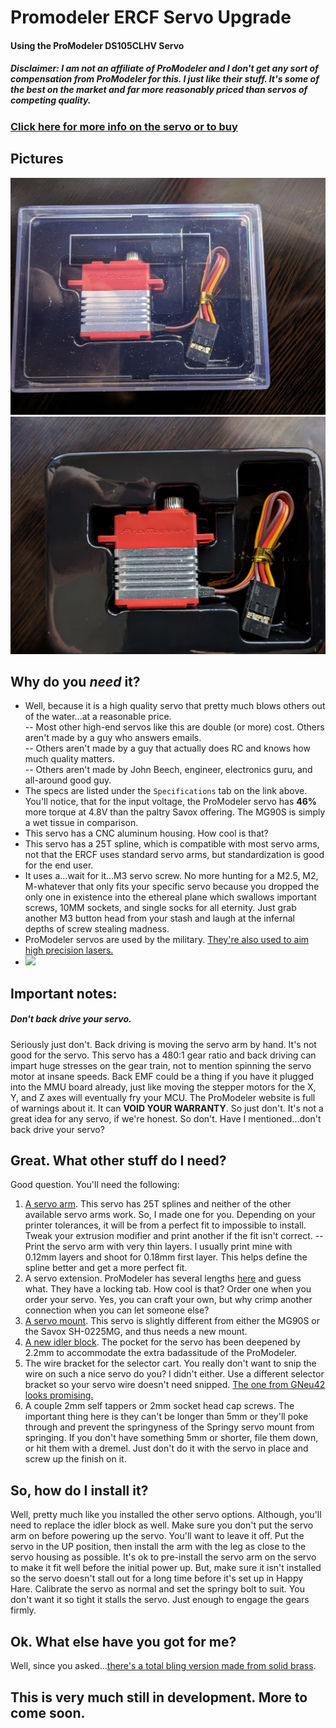 # Promodeler ERCF Servo Upgrade
#### Using the ProModeler DS105CLHV Servo  
##### Disclaimer: I am not an affiliate of ProModeler and I don't get any sort of compensation from ProModeler for this. I just like their stuff. It's some of the best on the market and far more reasonably priced than servos of competing quality.
### [Click here for more info on the servo or to buy](https://www.promodeler.com/DS105CLHV)

## Pictures
![In the box.jpg](https://github.com/IRTrail/ERCF_Servo_Upgrade/blob/main/images/In%20the%20box.jpg?raw=true)
![Open Box.jpg](https://github.com/IRTrail/ERCF_Servo_Upgrade/blob/main/images/Open%20Box.jpg?raw=true)
## Why do you *need* it?  
- Well, because it is a high quality servo that pretty much blows others out of the water...at a reasonable price.  
-- Most other high-end servos like this are double (or more) cost. Others aren't made by a guy who answers emails.  
-- Others aren't made by a guy that actually does RC and knows how much quality matters.  
-- Others aren't made by John Beech, engineer, electronics guru, and all-around good guy.  
- The specs are listed under the `Specifications` tab on the link above. You'll notice, that for the input voltage, the ProModeler servo has **46%** more torque at 4.8V than the paltry Savox offering. The MG90S is simply a wet tissue in comparison.  
- This servo has a CNC aluminum housing. How cool is that?  
- This servo has a 25T spline, which is compatible with most servo arms, not that the ERCF uses standard servo arms, but standardization is good for the end user.  
- It uses a...wait for it...M3 servo screw. No more hunting for a M2.5, M2, M-whatever that only fits your specific servo because you dropped the only one in existence into the ethereal plane which swallows important screws, 10MM sockets, and single socks for all eternity. Just grab another M3 button head from your stash and laugh at the infernal depths of screw stealing madness.  
- ProModeler servos are used by the military. [They're also used to aim high precision lasers.](https://www.promodeler.com/profiles/NPL-ProModeler-and-steering-lasers)  
- ![](https://i.makeagif.com/media/8-09-2015/4F7n75.gif) 
## Important notes:
##### Don't back drive your servo.
Seriously just don't. Back driving is moving the servo arm by hand. It's not good for the servo. This servo has a 480:1 gear ratio and back driving can impart huge stresses on the gear train, not to mention spinning the servo motor at insane speeds. Back EMF could be a thing if you have it plugged into the MMU board already, just like moving the stepper motors for the X, Y, and Z axes will eventually fry your MCU.
The ProModeler website is full of warnings about it. It can **VOID YOUR WARRANTY**. So just don't. It's not a great idea for any servo, if we're honest. So don't. Have I mentioned...don't back drive your servo?
## Great. What other stuff do I need?
Good question. You'll need the following:
1) [A servo arm](STL/Servo%20Arm%20ProModeler.STL). This servo has 25T splines and neither of the other available servo arms work. So, I made one for you. Depending on your printer tolerances, it will be from a perfect fit to impossible to install. Tweak your extrusion modifier and print another if the fit isn't correct.
-- Print the servo arm with very thin layers. I usually print mine with 0.12mm layers and shoot for 0.18mm first layer. This helps define the spline better and get a more perfect fit.
2) A servo extension. ProModeler has several lengths [here](https://www.promodeler.com/extensions) and guess what. They have a locking tab. How cool is that? Order one when you order your servo. Yes, you can craft your own, but why crimp another connection when you can let someone else?
3) [A servo mount](STL/Servo%20Mount%20Promodeler.STL). This servo is slightly different from either the MG90S or the Savox SH-0225MG, and thus needs a new mount.
4) [A new idler block](STL/Linear%20Axis%20Idler%20Block%20ProModeler.STL). The pocket for the servo has been deepened by 2.2mm to accommodate the extra badassitude of the ProModeler.
5) The wire bracket for the selector cart. You really don't want to snip the wire on such a nice servo do you? I didn't either. Use a different selector bracket so your servo wire doesn't need snipped. [The one from GNeu42 looks promising.](https://github.com/Enraged-Rabbit-Community/ERCF_v2/tree/master/User_Mods/Gneu42/Selector_Drag_chain_Anchor_with_servo_connectors) 
6) A couple 2mm self tappers or 2mm socket head cap screws. The important thing here is they can't be longer than 5mm or they'll poke through and prevent the springyness of the Springy servo mount from springing. If you don't have something 5mm or shorter, file them down, or hit them with a dremel. Just don't do it with the servo in place and screw up the finish on it.
## So, how do I install it?
Well, pretty much like you installed the other servo options. Although, you'll need to replace the idler block as well. Make sure you don't put the servo arm on before powering up the servo. You'll want to leave it off. Put the servo in the UP position, then install the arm with the leg as close to the servo housing as possible. It's ok to pre-install the servo arm on the servo to make it fit well before the initial power up. But, make sure it isn't installed so the servo doesn't stall out for a long time before it's set up in Happy Hare.
Calibrate the servo as normal and set the springy bolt to suit. You don't want it so tight it stalls the servo. Just enough to engage the gears firmly.
## Ok. What else have you got for me?
Well, since you asked...[there's a total bling version made from solid brass](https://www.promodeler.com/DS125CLHV-BM).

## This is very much still in development. More to come soon.
